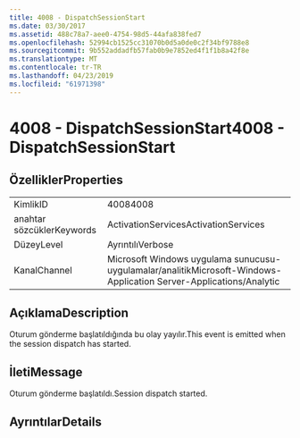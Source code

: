 ```yaml
---
title: 4008 - DispatchSessionStart
ms.date: 03/30/2017
ms.assetid: 488c78a7-aee0-4754-98d5-44afa838fed7
ms.openlocfilehash: 52994cb1525cc31070b0d5a0de0c2f34bf9788e8
ms.sourcegitcommit: 9b552addadfb57fab0b9e7852ed4f1f1b8a42f8e
ms.translationtype: MT
ms.contentlocale: tr-TR
ms.lasthandoff: 04/23/2019
ms.locfileid: "61971398"
---
```

# <a name="4008---dispatchsessionstart"></a><span data-ttu-id="70a96-102">4008 - DispatchSessionStart</span><span class="sxs-lookup"><span data-stu-id="70a96-102">4008 - DispatchSessionStart</span></span>
## <a name="properties"></a><span data-ttu-id="70a96-103">Özellikler</span><span class="sxs-lookup"><span data-stu-id="70a96-103">Properties</span></span>  
  
|||  
|-|-|  
|<span data-ttu-id="70a96-104">Kimlik</span><span class="sxs-lookup"><span data-stu-id="70a96-104">ID</span></span>|<span data-ttu-id="70a96-105">4008</span><span class="sxs-lookup"><span data-stu-id="70a96-105">4008</span></span>|  
|<span data-ttu-id="70a96-106">anahtar sözcükler</span><span class="sxs-lookup"><span data-stu-id="70a96-106">Keywords</span></span>|<span data-ttu-id="70a96-107">ActivationServices</span><span class="sxs-lookup"><span data-stu-id="70a96-107">ActivationServices</span></span>|  
|<span data-ttu-id="70a96-108">Düzey</span><span class="sxs-lookup"><span data-stu-id="70a96-108">Level</span></span>|<span data-ttu-id="70a96-109">Ayrıntılı</span><span class="sxs-lookup"><span data-stu-id="70a96-109">Verbose</span></span>|  
|<span data-ttu-id="70a96-110">Kanal</span><span class="sxs-lookup"><span data-stu-id="70a96-110">Channel</span></span>|<span data-ttu-id="70a96-111">Microsoft Windows uygulama sunucusu-uygulamalar/analitik</span><span class="sxs-lookup"><span data-stu-id="70a96-111">Microsoft-Windows-Application Server-Applications/Analytic</span></span>|  
  
## <a name="description"></a><span data-ttu-id="70a96-112">Açıklama</span><span class="sxs-lookup"><span data-stu-id="70a96-112">Description</span></span>  
 <span data-ttu-id="70a96-113">Oturum gönderme başlatıldığında bu olay yayılır.</span><span class="sxs-lookup"><span data-stu-id="70a96-113">This event is emitted when the session dispatch has started.</span></span>  
  
## <a name="message"></a><span data-ttu-id="70a96-114">İleti</span><span class="sxs-lookup"><span data-stu-id="70a96-114">Message</span></span>  
 <span data-ttu-id="70a96-115">Oturum gönderme başlatıldı.</span><span class="sxs-lookup"><span data-stu-id="70a96-115">Session dispatch started.</span></span>  
  
## <a name="details"></a><span data-ttu-id="70a96-116">Ayrıntılar</span><span class="sxs-lookup"><span data-stu-id="70a96-116">Details</span></span>
